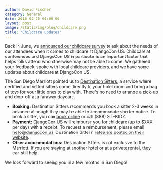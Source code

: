 ```yaml
---
author: David Fischer
category: General
date: 2018-08-23 06:00:00
layout: post
image: /static/img/blog/childcare.png
title: "Childcare updates"
---
```


Back in June, we [announced our childcare survey](/news/childcare-survey/) to ask about the needs of our attendees when it comes to childcare at DjangoCon US. Childcare at conferences and DjangoCon US in particular is an important factor that helps folks attend who otherwise may not be able to come. We gathered your feedback, spoke with local childcare providers, and we have some updates about childcare at DjangoCon US.

The San Diego Marriott pointed us to [Destination Sitters](https://www.destinationsitters.com/), a service where certified and vetted sitters come directly to your hotel room and bring a bag of toys for your little ones to play with. There's no need to arrange a pick-up and drop-off at a faraway daycare.

* **Booking:** Destination Sitters recommends you book a sitter 2-3 weeks in advance although they may be able to accommodate shorter notice. To book a sitter, you can [book online](https://www.destinationsitters.com/book-a-hotel-babysitter/) or call (888) SIT-KIDZ.
* **Payment:** DjangoCon US will reimburse you for childcare (up to $XXX per day) with a receipt. To request a reimbursement, please email [hello@djangocon.us](mailto:hello@djangocon.us). Destination Sitters' [rates are posted on their website](https://www.destinationsitters.com/about-us/#sdca).
* **Other accommodations:** Destination Sitters is not exclusive to the Marriott. If you are staying at another hotel or at a private rental, they can still help.

We look forward to seeing you in a few months in San Diego!
